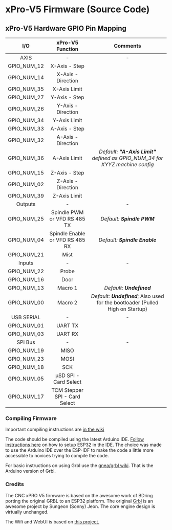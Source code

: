 # xPro-V5 Firmware (Source Code)

## xPro-V5 Hardware GPIO Pin Mapping
| I/O | xPro-V5 Function | Comments |
| :---------------: | :---------------: | :---------------: |
| AXIS | - | - |
| GPIO_NUM_12 |  X-Axis - Step |  |
| GPIO_NUM_14 |  X-Axis - Direction |  |
| GPIO_NUM_35 |  X-Axis Limit |  |
| GPIO_NUM_27 |  Y-Axis - Step |  |
| GPIO_NUM_26 |  Y-Axis - Direction |  |
| GPIO_NUM_34 |  Y-Axis Limit |  |
| GPIO_NUM_33 |  A-Axis - Step |  |
| GPIO_NUM_32 |  A-Axis - Direction |  |
| GPIO_NUM_36 |  A-Axis Limit | _Default: **"A-Axis Limit"** defined as GPIO_NUM_34 for XYYZ machine config_|
| GPIO_NUM_15 |  Z-Axis - Step |  |
| GPIO_NUM_02 |  Z-Axis - Direction |  |
| GPIO_NUM_39 |  Z-Axis Limit |  |
| Outputs | - | - |
| GPIO_NUM_25 |  Spindle PWM or VFD RS 485 TX | _Default: **Spindle PWM**_ |
| GPIO_NUM_04 |  Spindle Enable or VFD RS 485 RX | _Default: **Spindle Enable**_ |
| GPIO_NUM_21 |  Mist |  |
| Inputs | - | - |
| GPIO_NUM_22 |  Probe |  |
| GPIO_NUM_16 |  Door |  |
| GPIO_NUM_13 |  Macro 1 | _Default: **Undefined**_ |
| GPIO_NUM_00 |  Macro 2 | _Default: **Undefined**_; Also used for the bootloader (Pulled High on Startup) |
| USB SERIAL | - | - |
| GPIO_NUM_01 |  UART TX |  |
| GPIO_NUM_03 |  UART RX |  |
| SPI Bus | - | - |
| GPIO_NUM_19 |  MISO |  |
| GPIO_NUM_23 |  MOSI |  |
| GPIO_NUM_18 |  SCK |  |
| GPIO_NUM_05 |  µSD SPI - Card Select |  |
| GPIO_NUM_17 |  TCM Stepper SPI - Card Select |  |

### Compiling Firmware

Important compiling instructions are [in the wiki](https://github.com/bdring/Grbl_Esp32/wiki/Compiling-with-Arduino-IDE#compiling-firmware)

The code should be compiled using the latest Arduino IDE. [Follow instructions here](https://github.com/espressif/arduino-esp32) on how to setup ESP32 in the IDE. The choice was made to use the Arduino IDE over the ESP-IDF to make the code a little more accessible to novices trying to compile the code.

For basic instructions on using Grbl use the [gnea/grbl wiki](https://github.com/gnea/grbl/wiki). That is the Arduino version of Grbl.

### Credits

The CNC xPRO V5 firmware is based on the awesome work of BDring porting the original GRBL to an ESP32 platform.  The original [Grbl](https://github.com/gnea/grbl) is an awesome project by Sungeon (Sonny) Jeon. The core engine design is virtually unchanged.

The Wifi and WebUI is based on [this project.](https://github.com/luc-github/ESP3D-WEBUI)  

